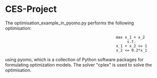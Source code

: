 # CES-Project

The optimisation_example_in_pyomo.py performs the following optimisation:
     
                                                      max x_1 + x_2
                                                           s.t.
                                                      x_1 + x_2 <= 1
                                                      x_2 <= 0.2*x_1

using pyomo, which is a collection of Python software packages for formulating optimization models. The solver "cplex" is used to solve the optimisation. 
